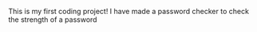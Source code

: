 This is my first coding project! I have made a password checker to check the strength of a password
